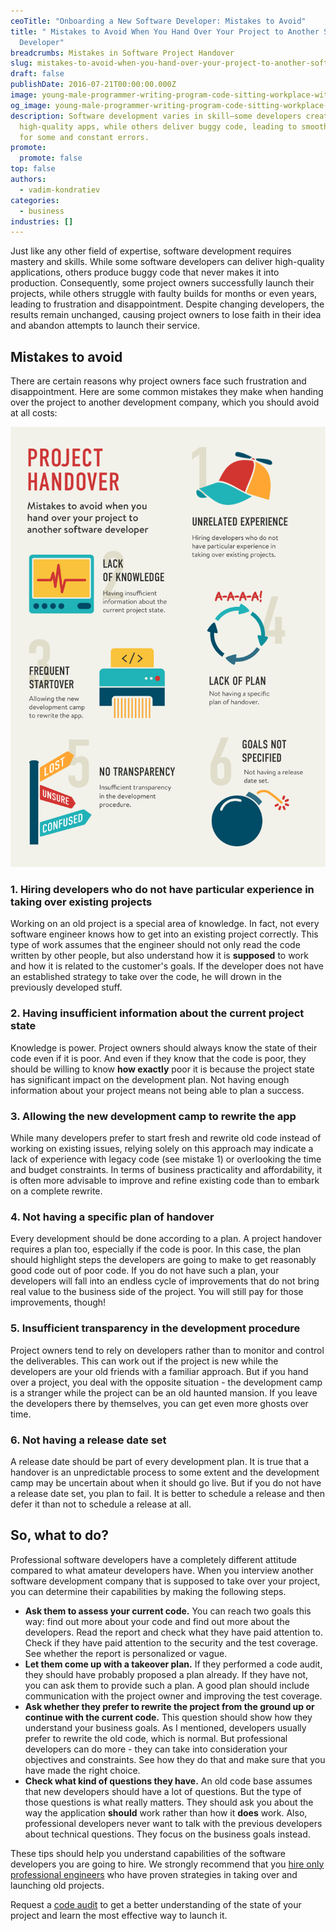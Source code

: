 ```yaml
---
ceoTitle: "Onboarding a New Software Developer: Mistakes to Avoid"
title: " Mistakes to Avoid When You Hand Over Your Project to Another Software
  Developer"
breadcrumbs: Mistakes in Software Project Handover
slug: mistakes-to-avoid-when-you-hand-over-your-project-to-another-software-developer
draft: false
publishDate: 2016-07-21T00:00:00.000Z
image: young-male-programmer-writing-program-code-sitting-workplace-with-monitor-office.jpg
og_image: young-male-programmer-writing-program-code-sitting-workplace-with-monitor-office.jpg
description: Software development varies in skill—some developers create
  high-quality apps, while others deliver buggy code, leading to smooth launches
  for some and constant errors.
promote:
  promote: false
top: false
authors:
  - vadim-kondratiev
categories:
  - business
industries: []
---
```

Just like any other field of expertise, software development requires mastery and skills. While some software developers can deliver high-quality applications, others produce buggy code that never makes it into production. Consequently, some project owners successfully launch their projects, while others struggle with faulty builds for months or even years, leading to frustration and disappointment. Despite changing developers, the results remain unchanged, causing project owners to lose faith in their idea and abandon attempts to launch their service.

## Mistakes to avoid

There are certain reasons why project owners face such frustration and disappointment. Here are some common mistakes they make when handing over the project to another development company, which you should avoid at all costs:

![Project handover](project_handover.png)

### 1. Hiring developers who do not have particular experience in taking over existing projects

Working on an old project is a special area of knowledge. In fact, not every software engineer knows how to get into an existing project correctly. This type of work assumes that the engineer should not only read the code written by other people, but also understand how it is **supposed** to work and how it is related to the customer's goals. If the developer does not have an established strategy to take over the code, he will drown in the previously developed stuff.

### 2. Having insufficient information about the current project state

Knowledge is power. Project owners should always know the state of their code even if it is poor. And even if they know that the code is poor, they should be willing to know **how exactly** poor it is because the project state has significant impact on the development plan. Not having enough information about your project means not being able to plan a success.

### 3. Allowing the new development camp to rewrite the app 

While many developers prefer to start fresh and rewrite old code instead of working on existing issues, relying solely on this approach may indicate a lack of experience with legacy code (see mistake 1) or overlooking the time and budget constraints. In terms of business practicality and affordability, it is often more advisable to improve and refine existing code than to embark on a complete rewrite.

### 4. Not having a specific plan of handover
Every development should be done according to a plan. A project handover requires a plan too, especially if the code is poor. In this case, the plan should highlight steps the developers are going to make to get reasonably good code out of poor code. If you do not have such a plan, your developers will fall into an endless cycle of improvements that do not bring real value to the business side of the project. You will still pay for those improvements, though!

### 5. Insufficient transparency in the development procedure

Project owners tend to rely on developers rather than to monitor and control the deliverables. This can work out if the project is new while the developers are your old friends with a familiar approach. But if you hand over a project, you deal with the opposite situation - the development camp is a stranger while the project can be an old haunted mansion. If you leave the developers there by themselves, you can get even more ghosts over time.

### 6. Not having a release date set

A release date should be part of every development plan. It is true that a handover is an unpredictable process to some extent and the development camp may be uncertain about when it should go live. But if you do not have a release date set, you plan to fail. It is better to schedule a release and then defer it than not to schedule a release at all.

## So, what to do?
Professional software developers have a completely different attitude compared to what amateur developers have. When you interview another software development company that is supposed to take over your project, you can determine their capabilities by making the following steps.

- **Ask them to assess your current code.** You can reach two goals this way: find out more about your code and find out more about the developers. Read the report and check what they have paid attention to. Check if they have paid attention to the security and the test coverage. See whether the report is personalized or vague.
- **Let them come up with a takeover plan.** If they performed a code audit, they should have probably proposed a plan already. If they have not, you can ask them to provide such a plan. A good plan should include communication with the project owner and improving the test coverage.
- **Ask whether they prefer to rewrite the project from the ground up or continue with the current code.** This question should show how they understand your business goals. As I mentioned, developers usually prefer to rewrite the old code, which is normal. But professional developers can do more - they can take into consideration your objectives and constraints. See how they do that and make sure that you have made the right choice.
- **Check what kind of questions they have.** An old code base assumes that new developers should have a lot of questions. But the type of those questions is what really matters. They should ask you about the way the application **should** work rather than how it **does** work. Also, professional developers never want to talk with the previous developers about technical questions. They focus on the business goals instead.

These tips should help you understand capabilities of the software developers you are going to hire. We strongly recommend that you [hire only professional engineers](https://anadea.info/services) who have proven strategies in taking over and launching old projects.

Request a [code audit](https://anadea.info/services/code-review-service) to get a better understanding of the state of your project and learn the most effective way to launch it.
